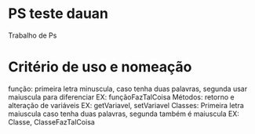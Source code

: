 # PS teste dauan
Trabalho de Ps
# Critério de uso e nomeação 
 função:    primeira letra minuscula, 
            caso tenha duas palavras, segunda usar maiuscula para diferenciar
            EX: funçãoFazTalCoisa
 Métodos:   retorno e alteração de variáveis
            EX: getVariavel, setVariavel
 Classes:   Primeira letra maiuscula 
            caso tenha duas palavras, segunda também é maiuscula 
            EX: Classe, ClasseFazTalCoisa
